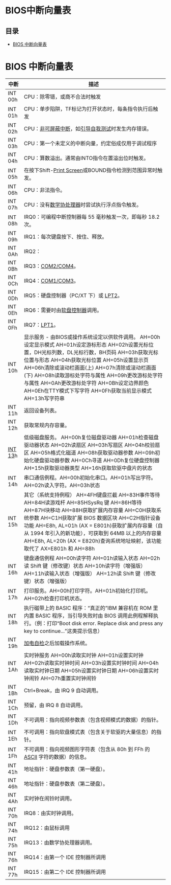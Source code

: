# BIOS中断向量表

## 目录

-   [BIOS 中断向量表](#BIOS-中断向量表)

# BIOS 中断向量表

| 中断                                                                                                                                                                         | 描述                                                                                                                                                                                                                                                                                                                                    |
| -------------------------------------------------------------------------------------------------------------------------------------------------------------------------- | ------------------------------------------------------------------------------------------------------------------------------------------------------------------------------------------------------------------------------------------------------------------------------------------------------------------------------------- |
| INT 00h                                                                                                                                                                    | CPU：除零错，或商不合法时触发                                                                                                                                                                                                                                                                                                                      |
| INT 01h                                                                                                                                                                    | CPU：单步陷阱，TF标记为打开状态时，每条指令执行后触发                                                                                                                                                                                                                                                                                                         |
| INT 02h                                                                                                                                                                    | CPU：[](https://zh.wikipedia.org/w/index.php?title=非可屏蔽中断\&action=edit\&redlink=1)[非可屏蔽中断](https://zh.wikipedia.org/w/index.php?title=非可屏蔽中断\&action=edit\&redlink=1 "非可屏蔽中断")，如[](https://zh.wikipedia.org/wiki/開機自我測試)[引导自我测试](https://zh.wikipedia.org/wiki/開機自我測試 "引导自我测试")时发生内存错误。                                                |
| INT 03h                                                                                                                                                                    | CPU：第一个未定义的中断向量，约定俗成仅用于调试程序                                                                                                                                                                                                                                                                                                           |
| INT 04h                                                                                                                                                                    | CPU：算数溢出。通常由INTO指令在置溢出位时触发。                                                                                                                                                                                                                                                                                                           |
| INT 05h                                                                                                                                                                    | 在按下Shift-[](https://zh.wikipedia.org/wiki/Print_Screen)[Print Screen](https://zh.wikipedia.org/wiki/Print_Screen "Print Screen")或BOUND指令检测到范围异常时触发。                                                                                                                                                                                   |
| INT 06h                                                                                                                                                                    | CPU：非法指令。                                                                                                                                                                                                                                                                                                                             |
| INT 07h                                                                                                                                                                    | CPU：没有[](https://zh.wikipedia.org/wiki/8087协处理器)[数学协处理器](https://zh.wikipedia.org/wiki/8087协处理器 "数学协处理器")时尝试执行浮点指令触发。                                                                                                                                                                                                                 |
| INT 08h                                                                                                                                                                    | IRQ0：可编程中断控制器每 55 毫秒触发一次，即每秒 18.2 次。                                                                                                                                                                                                                                                                                                  |
| INT 09h                                                                                                                                                                    | IRQ1：每次键盘按下、按住、释放。                                                                                                                                                                                                                                                                                                                    |
| INT 0Ah                                                                                                                                                                    | IRQ2：                                                                                                                                                                                                                                                                                                                                 |
| INT 0Bh                                                                                                                                                                    | IRQ3：[](https://zh.wikipedia.org/wiki/串口)[COM2/COM4](https://zh.wikipedia.org/wiki/串口 "COM2/COM4")。                                                                                                                                                                                                                                   |
| INT 0Ch                                                                                                                                                                    | IRQ4：[](https://zh.wikipedia.org/wiki/串口)[COM1/COM3](https://zh.wikipedia.org/wiki/串口 "COM1/COM3")。                                                                                                                                                                                                                                   |
| INT 0Dh                                                                                                                                                                    | IRQ5：硬盘控制器（PC/XT 下）或 [](https://zh.wikipedia.org/wiki/并口)[LPT2](https://zh.wikipedia.org/wiki/并口 "LPT2")。                                                                                                                                                                                                                             |
| INT 0Eh                                                                                                                                                                    | IRQ6：需要时由[](https://zh.wikipedia.org/wiki/軟碟控制器)[软盘控制器](https://zh.wikipedia.org/wiki/軟碟控制器 "软盘控制器")调用。                                                                                                                                                                                                                               |
| INT 0Fh                                                                                                                                                                    | IRQ7：[](https://zh.wikipedia.org/wiki/并口)[LPT1](https://zh.wikipedia.org/wiki/并口 "LPT1")。                                                                                                                                                                                                                                             |
| INT 10h                                                                                                                                                                    | 显示服务 - 由BIOS或操作系统设定以供软件调用。&#xA;AH=00h设定显示模式&#xA;AH=01h设定游标形态&#xA;AH=02h设置光标位置，DH光标列数，DL光标行数，BH页码&#xA;AH=03h获取光标位置与形态&#xA;AH=04h获取光标位置&#xA;AH=05h设置显示页&#xA;AH=06h清除或滚动栏画面(上)&#xA;AH=07h清除或滚动栏画面(下)&#xA;AH=08h读取游标处字符与属性&#xA;AH=09h更改游标处字符与属性&#xA;AH=0Ah更改游标处字符&#xA;AH=0Bh设定边界颜色&#xA;AH=0Eh在TTY模式下写字符&#xA;AH=0Fh获取当前显示模式&#xA;AH=13h写字符串 |
| INT 11h                                                                                                                                                                    | 返回设备列表。                                                                                                                                                                                                                                                                                                                               |
| INT 12h                                                                                                                                                                    | 获取常规内存容量。                                                                                                                                                                                                                                                                                                                             |
| [](https://zh.wikipedia.org/w/index.php?title=INT_13\&action=edit\&redlink=1)[INT 13](https://zh.wikipedia.org/w/index.php?title=INT_13\&action=edit\&redlink=1 "INT 13")h | 低级磁盘服务。&#xA;AH=00h复位磁盘驱动器&#xA;AH=01h检查磁盘驱动器状态&#xA;AH=02h读扇区&#xA;AH=03h写扇区&#xA;AH=04h校验扇区&#xA;AH=05h格式化磁道&#xA;AH=08h获取驱动器参数&#xA;AH=09h初始化硬盘驱动器参数&#xA;AH=0Ch寻道&#xA;AH=0Dh复位硬盘控制器&#xA;AH=15h获取驱动器类型&#xA;AH=16h获取软驱中盘片的状态                                                                                                                 |
| INT 14h                                                                                                                                                                    | 串口通信例程。AH=00h初始化串口。AH=01h写出字符。AH=02h读入字符。AH=03h状态                                                                                                                                                                                                                                                                                     |
| INT 15h                                                                                                                                                                    | 其它（系统支持例程）&#xA;AH=4FH键盘拦截&#xA;AH=83H事件等待&#xA;AH=84H读游戏杆&#xA;AH=85HSysRq 键&#xA;AH=86H等待&#xA;AH=87H块移动&#xA;AH=88H获取扩展内存容量&#xA;AH=C0H获取系统参数&#xA;AH=C1H获取扩展 BIOS 数据区块&#xA;AH=C2H指针设备功能&#xA;AH=E8h, AL=01h (AX = E801h)获取扩展内存容量（自从 1994 年引入的新功能），可获取到 64MB 以上的内存容量AH=E8h, AL=20h (AX = E820h)查询系统地址映射，该功能取代了 AX=E801h 和 AH=88h             |
| INT 16h                                                                                                                                                                    | 键盘通信例程&#xA;AH=00h读字符&#xA;AH=01h读输入状态&#xA;AH=02h读 Shift 键（修改键）状态&#xA;AH=10h读字符（增强版）&#xA;AH=11h读输入状态（增强版）&#xA;AH=12h读 Shift 键（修改键）状态（增强版）                                                                                                                                                                                               |
| INT 17h                                                                                                                                                                    | 打印服务。AH=00h打印字符。AH=01h初始化打印机。AH=02h检查打印机状态。                                                                                                                                                                                                                                                                                           |
| INT 18h                                                                                                                                                                    | 执行磁带上的 BASIC 程序：“真正的”IBM 兼容机在 ROM 里内置 BASIC 程序，当引导失败时由 BIOS 调用此例程解释执行。（例：打印“Boot disk error. Replace disk and press any key to continue...”这类提示信息）                                                                                                                                                                                    |
| INT 19h                                                                                                                                                                    | [](https://zh.wikipedia.org/wiki/加电自检)[加电自检](https://zh.wikipedia.org/wiki/加电自检 "加电自检")之后加载操作系统。                                                                                                                                                                                                                                      |
| INT 1Ah                                                                                                                                                                    | 实时钟服务&#xA;AH=00h读取实时钟&#xA;AH=01h设置实时钟&#xA;AH=02h读取实时钟时间&#xA;AH=03h设置实时钟时间&#xA;AH=04h读取实时钟日期&#xA;AH=05h设置实时钟日期&#xA;AH=06h设置实时钟闹铃&#xA;AH=07h重置实时钟闹铃                                                                                                                                                                                     |
| INT 1Bh                                                                                                                                                                    | Ctrl+Break，由 IRQ 9 自动调用。                                                                                                                                                                                                                                                                                                              |
| INT 1Ch                                                                                                                                                                    | 预留，由 IRQ 8 自动调用。                                                                                                                                                                                                                                                                                                                      |
| INT 1Dh                                                                                                                                                                    | 不可调用：指向视频参数表（包含视频模式的数据）的指针。                                                                                                                                                                                                                                                                                                           |
| INT 1Eh                                                                                                                                                                    | 不可调用：指向软盘模式表（包含关于软驱的大量信息）的指针。                                                                                                                                                                                                                                                                                                         |
| INT 1Fh                                                                                                                                                                    | 不可调用：指向视频图形字符表（包含从 80h 到 FFh 的 [](https://zh.wikipedia.org/wiki/EASCII)[ASCII](https://zh.wikipedia.org/wiki/EASCII "ASCII") 字符的数据）的信息。                                                                                                                                                                                               |
| INT 41h                                                                                                                                                                    | 地址指针：硬盘参数表（第一硬盘）。                                                                                                                                                                                                                                                                                                                     |
| INT 46h                                                                                                                                                                    | 地址指针：硬盘参数表（第二硬盘）。                                                                                                                                                                                                                                                                                                                     |
| INT 4Ah                                                                                                                                                                    | 实时钟在闹铃时调用。                                                                                                                                                                                                                                                                                                                            |
| INT 70h                                                                                                                                                                    | IRQ8：由实时钟调用。                                                                                                                                                                                                                                                                                                                          |
| INT 74h                                                                                                                                                                    | IRQ12：由鼠标调用                                                                                                                                                                                                                                                                                                                           |
| INT 75h                                                                                                                                                                    | IRQ13：由数学协处理器调用。                                                                                                                                                                                                                                                                                                                      |
| INT 76h                                                                                                                                                                    | IRQ14：由第一个 IDE 控制器所调用                                                                                                                                                                                                                                                                                                                 |
| INT 77h                                                                                                                                                                    | IRQ15：由第二个 IDE 控制器所调用                                                                                                                                                                                                                                                                                                                 |
